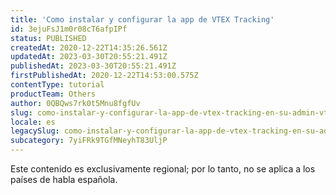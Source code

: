 ```yaml
---
title: 'Como instalar y configurar la app de VTEX Tracking'
id: 3ejuFsJ1m0r08cT6afpIPf
status: PUBLISHED
createdAt: 2020-12-22T14:35:26.561Z
updatedAt: 2023-03-30T20:55:21.491Z
publishedAt: 2023-03-30T20:55:21.491Z
firstPublishedAt: 2020-12-22T14:53:00.575Z
contentType: tutorial
productTeam: Others
author: 0QBQws7rk0t5Mnu8fgfUv
slug: como-instalar-y-configurar-la-app-de-vtex-tracking-en-su-admin-vtex
locale: es
legacySlug: como-instalar-y-configurar-la-app-de-vtex-tracking-en-su-admin-vtex
subcategory: 7yiFRk9TGfMNeyhT83UljP
---
```


<div class="alert alert-warning" role="alert">Este contenido es exclusivamente regional; 
por lo tanto, no se aplica a los países de habla española.</div>

